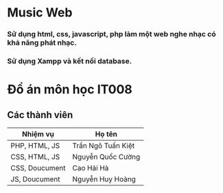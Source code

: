 # Music Web
### Sử dụng html, css, javascript, php làm một web nghe nhạc có khả năng phát nhạc.
### Sử dụng Xampp và kết nối database.
# Đồ án môn học IT008
## Các thành viên
| Nhiệm vụ | Họ tên |
| --- | ----------- |
| PHP, HTML, JS | Trần Ngô Tuấn Kiệt |
| CSS, HTML, JS | Nguyễn Quốc Cường |
| CSS, Doucument | Cao Hải Hà |
| JS, Doucument | Nguyễn Huy Hoàng|
